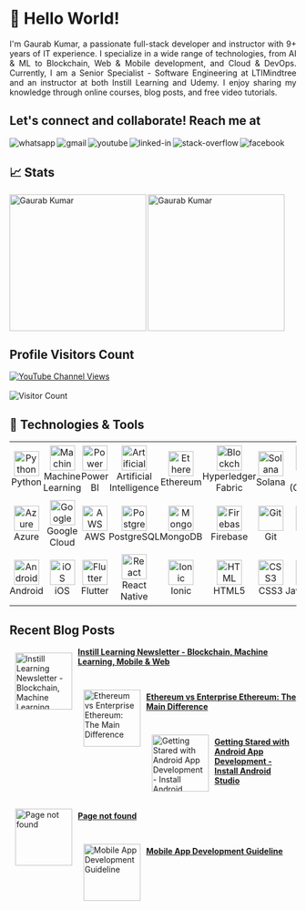 # 👋 Hello World!

<div align="justify">
I'm Gaurab Kumar, a passionate full-stack developer and instructor with 9+ years of IT experience. I specialize in a wide range of technologies, from AI & ML to Blockchain, Web & Mobile development, and Cloud & DevOps. Currently, I am a Senior Specialist - Software Engineering at LTIMindtree and an instructor at both Instill Learning and Udemy. I enjoy sharing my knowledge through online courses, blog posts, and free video tutorials.
</div> 

## Let's connect and collaborate! Reach me at

[<img align="left" alt="whatsapp" src="https://img.shields.io/badge/WhatsApp-25D366?style=for-the-badge&logo=whatsapp&logoColor=white" />](https://wa.me/919110245113)
[<img align="left" alt="gmail" src="https://img.shields.io/badge/Gmail-D14836?style=for-the-badge&logo=gmail&logoColor=white" />](mailto:progaurab@gmail.com)
[<img align="left" alt="youtube" src="https://img.shields.io/badge/youtube-red.svg?&style=for-the-badge&logo=youtube&logoColor=white" />](https://www.youtube.com/instilllearning?sub_confirmation=1)
[<img align="left" alt="linked-in" src="https://img.shields.io/badge/linkedin-%230077B5.svg?&style=for-the-badge&logo=linkedin&logoColor=white" />](https://www.linkedin.com/in/progaurab)
[<img align="left" alt="stack-overflow" src="https://img.shields.io/badge/stack%20overflow-FE7A16?logo=stack-overflow&logoColor=white&style=for-the-badge" />](https://stackoverflow.com/users/4188585/gaurab-kumar)
[<img align="left" alt="facebook" src="https://img.shields.io/badge/facebook-%231877F2.svg?&style=for-the-badge&logo=facebook&logoColor=white" />](https://www.facebook.com/learnWithGaurab)
<br/>

## 📈 Stats
<p><img align="left" height="240" src="https://github-readme-stats.vercel.app/api?username=progaurab&show_icons=true&hide_rank=true&bg_color=cbb14d,25d385,68e15c,a8eb12" alt="Gaurab Kumar" /></p>

<p><img align="center" height="240" src="https://github-readme-stats.vercel.app/api/top-langs/?username=progaurab&langs_count=10&layout=compact&bg_color=cbb14d,25d385,68e15c,a8eb12" alt="Gaurab Kumar" /></p>

## Profile Visitors Count

[![YouTube Channel Views](https://img.shields.io/youtube/channel/views/UCWGBv-McUmtZPUP59rsm91w?style=social)](https://www.youtube.com/c/instilllearning)
<br> <br>
![Visitor Count](https://profile-counter.glitch.me/progaurab/count.svg)



## 🔧 Technologies & Tools

<table  width="90%">
  <tr>
    <td style="padding:0px 0px"  align="center" height="96" width="96">
      <img src="https://cdn.jsdelivr.net/gh/devicons/devicon/icons/python/python-original.svg" width="44" height="44" alt="Python" />
      <br />Python
    </td>
    <td style="padding:0px 0px"  align="center" height="96" width="96">
      <img src="https://cdn.jsdelivr.net/gh/devicons/devicon/icons/tensorflow/tensorflow-original.svg" width="44" height="44" alt="Machine Learning" />
      <br />Machine Learning
    </td>
    <td style="padding:0px 0px"  align="center" height="96" width="96">
      <img src="https://img.icons8.com/color/44/000000/power-bi.png" width="44" height="44" alt="Power BI" />
      <br />Power BI
    </td>
    <td style="padding:0px 0px"  align="center" height="96" width="96">
      <img src="https://cdn.jsdelivr.net/gh/devicons/devicon/icons/python/python-original.svg" width="44" height="44" alt="Artificial Intelligence" />
      <br />Artificial Intelligence
    </td>
    <td style="padding:0px 0px"  align="center" height="96" width="96">
      <img src="https://cryptologos.cc/logos/ethereum-eth-logo.png" width="44" height="44" alt="Ethereum" />
      <br />Ethereum
    </td>
    <td style="padding:0px 0px"  align="center" height="96" width="96">
      <img src="https://img.icons8.com/ios-filled/50/000000/blockchain-new-logo.png" width="44" height="44" alt="Blockchain" />
      <br />Hyperledger Fabric
    </td>
    <td style="padding:0px 0px"  align="center" style="width: 12.5%; padding: 10px">
      <img src="https://cryptologos.cc/logos/solana-sol-logo.png" width="44" height="44" alt="Solana" />
      <br />Solana
    </td>
    <td style="padding:0px 0px"  align="center" height="96" width="96">
      <img src="https://cdn.jsdelivr.net/gh/devicons/devicon/icons/go/go-original.svg" width="44" height="44" alt="Go (Golang)" />
      <br />Go (Golang)
    </td>
    <td style="padding:0px 0px"  align="center" height="96" width="96">
      <img src="https://cdn.jsdelivr.net/gh/devicons/devicon/icons/nodejs/nodejs-original.svg" width="44" height="44" alt="Node.js" />
      <br />Node.js
    </td>
    <td style="padding:0px 0px"  align="center" height="96" width="96">
      <img src="https://cdn.jsdelivr.net/gh/devicons/devicon/icons/typescript/typescript-plain.svg" width="44" height="44" alt="TypeScript" />
      <br />TypeScript
    </td>
  </tr>
  <tr>
    <td style="padding:0px 0px"  align="center" height="96" width="96">
      <img src="https://cdn.jsdelivr.net/gh/devicons/devicon/icons/azure/azure-original.svg" width="44" height="44" alt="Azure" />
      <br />Azure
    </td>
    <td style="padding:0px 0px"  align="center" height="96" width="96">
      <img src="https://cdn.jsdelivr.net/gh/devicons/devicon/icons/googlecloud/googlecloud-original.svg" width="44" height="44" alt="Google Cloud" />
      <br />Google Cloud
    </td>
    <td style="padding:0px 0px"  align="center" height="96" width="96">
      <img src="https://img.icons8.com/color/44/000000/amazon-web-services.png" width="44" height="44" alt="AWS" />
      <br />AWS
    </td>
    <td style="padding:0px 0px"  align="center" height="96" width="96">
      <img src="https://cdn.jsdelivr.net/gh/devicons/devicon/icons/postgresql/postgresql-original.svg" width="44" height="44" alt="PostgreSQL" />
      <br />PostgreSQL
    </td>
    <td style="padding:0px 0px"  align="center" height="96" width="96">
      <img src="https://cdn.jsdelivr.net/gh/devicons/devicon/icons/mongodb/mongodb-original.svg" width="44" height="44" alt="MongoDB" />
      <br />MongoDB
    </td>
    <td style="padding:0px 0px"  align="center" height="96" width="96">
      <img src="https://cdn.jsdelivr.net/gh/devicons/devicon/icons/firebase/firebase-plain.svg" width="44" height="44" alt="Firebase" />
      <br />Firebase
    </td>
    <td style="padding:0px 0px"  align="center" height="96" width="96">
      <img src="https://cdn.jsdelivr.net/gh/devicons/devicon/icons/git/git-original.svg" width="44" height="44" alt="Git" />
      <br />Git
    </td>
    <td style="padding:0px 0px"  align="center" height="96" width="96">
      <img src="https://cdn.jsdelivr.net/gh/devicons/devicon/icons/react/react-original.svg" width="44" height="44" alt="React" />
      <br />React
    </td>
    <td style="padding:0px 0px"  align="center" height="96" width="96">
      <img src="https://cdn.jsdelivr.net/gh/devicons/devicon/icons/angularjs/angularjs-plain.svg" width="44" height="44" alt="Angular" />
      <br />Angular
    </td>
    <td style="padding:0px 0px"  align="center" height="96" width="96">
      <img src="https://cdn.jsdelivr.net/gh/devicons/devicon/icons/vuejs/vuejs-original.svg" width="44" height="44" alt="Vue" />
      <br />Vue
    </td>
  </tr>
  <tr>
    <td style="padding:0px 0px"  align="center" height="96" width="96">
      <img src="https://cdn.jsdelivr.net/gh/devicons/devicon/icons/android/android-original.svg" width="44" height="44" alt="Android" />
      <br />Android
    </td>
    <td style="padding:0px 0px"  align="center" style="width: 12.5%; padding: 10px">
      <img src="https://upload.wikimedia.org/wikipedia/commons/thumb/c/ca/IOS_logo.svg/1200px-IOS_logo.svg.png" width="44" height="44" alt="iOS" />
      <br />iOS
    </td>
    <td style="padding:0px 0px"  align="center" height="96" width="96">
      <img src="https://upload.wikimedia.org/wikipedia/commons/1/17/Google-flutter-logo.png" width="44" height="44" alt="Flutter" />
      <br />Flutter
    </td>
    <td style="padding:0px 0px"  align="center" height="96" width="96">
      <img src="https://cdn.jsdelivr.net/gh/devicons/devicon/icons/react/react-original.svg" width="44" height="44" alt="React Native" />
      <br />React Native
    </td>
    <td style="padding:0px 0px"  align="center" height="96" width="96">
      <img src="https://cdn.jsdelivr.net/gh/devicons/devicon/icons/ionic/ionic-original.svg" width="44" height="44" alt="Ionic" />
      <br />Ionic
    </td>
    <td style="padding:0px 0px"  align="center" height="96" width="96">
      <img src="https://cdn.jsdelivr.net/gh/devicons/devicon/icons/html5/html5-plain.svg" width="44" height="44" alt="HTML" />
      <br />HTML5
    </td>
    <td style="padding:0px 0px"  align="center" height="96" width="96">
      <img src="https://cdn.jsdelivr.net/gh/devicons/devicon/icons/css3/css3-plain.svg" width="44" height="44" alt="CSS3" />
      <br />CSS3
    </td>
    <td style="padding:0px 0px"  align="center" height="96" width="96">
      <img src="https://cdn.jsdelivr.net/gh/devicons/devicon/icons/javascript/javascript-plain.svg" width="44" height="44" alt="JavaScript" />
      <br />JavaScript
    </td>
    <td style="padding:0px 0px"  align="center" height="96" width="96">
      <img src="https://cdn.jsdelivr.net/gh/devicons/devicon/icons/materialui/materialui-original.svg" width="44" height="44" alt="Material UI" />
      <br />Material UI
    </td>
    <td style="padding:0px 0px"  align="center" height="96" width="96">
      <img src="https://cdn.jsdelivr.net/gh/devicons/devicon/icons/bootstrap/bootstrap-plain.svg" width="44" height="44" alt="Bootstrap" />
      <br />Bootstrap
    </td>
  </tr>
</table>

## Recent Blog Posts

<a href="https://www.instilllearning.com/blog/how-to-become-full-stack-developer-with-instill-learning"><img src="https://s3.amazonaws.com/contents.newzenler.com/1433/blog/blog-post/14346/data/thumb/l-6.jpg" alt="Instill Learning Newsletter - Blockchain, Machine Learning, Mobile & Web" width="100" align="left" hspace="10" vspace="10"></a><p>**[Instill Learning Newsletter - Blockchain, Machine Learning, Mobile & Web](https://www.instilllearning.com/blog/how-to-become-full-stack-developer-with-instill-learning)**</p>
<br><a href="https://www.instilllearning.com/blog/ethereum-vs-enterprise-ethereum-the-main-difference"><img src="https://s3.amazonaws.com/contents.newzenler.com/1433/blog/blog-post/15013/data/thumb/s-1.jpg" alt="Ethereum vs Enterprise Ethereum: The Main Difference" width="100" align="left" hspace="10" vspace="10"></a><p>**[Ethereum vs Enterprise Ethereum: The Main Difference](https://www.instilllearning.com/blog/ethereum-vs-enterprise-ethereum-the-main-difference)**</p>
<br><a href="https://www.instilllearning.com/blog/getting-stared-with-android-app-development-install-android-studio"><img src="https://s3.amazonaws.com/contents.newzenler.com/1433/library/6440ee8ee0254_1681976974_1.png" alt="Getting Stared with Android App Development  - Install Android Studio" width="100" align="left" hspace="10" vspace="10"></a><p>**[Getting Stared with Android App Development  - Install Android Studio](https://www.instilllearning.com/blog/getting-stared-with-android-app-development-install-android-studio)**</p>
<br><a href="https://www.instilllearning.com/blog/test"><img src="None" alt="Page not found" width="100" align="left" hspace="10" vspace="10"></a><p>**[Page not found](https://www.instilllearning.com/blog/test)**</p>
<br><a href="https://www.instilllearning.com/blog/mobile-app-development-guideline"><img src="https://s3.amazonaws.com/contents.newzenler.com/1433/library/657559aadce3a_1702189482_instill-learning-image.png" alt="Mobile App Development Guideline" width="100" align="left" hspace="10" vspace="10"></a><p>**[Mobile App Development Guideline](https://www.instilllearning.com/blog/mobile-app-development-guideline)**</p>
<br>